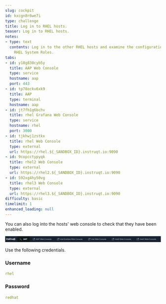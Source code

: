 ```yaml
---
slug: cockpit
id: kxcgn8r6we7i
type: challenge
title: Log in to RHEL hosts.
teaser: Log in to RHEL hosts.
notes:
- type: text
  contents: Log in to the other RHEL hosts and examine the configurations made by
    RHEL System Roles.
tabs:
- id: y18g830cyb5y
  title: AAP Web Console
  type: service
  hostname: aap
  port: 443
- id: tp78ockv6xk9
  title: AAP
  type: terminal
  hostname: aap
- id: jt7fh1g6bchv
  title: rhel Grafana Web Console
  type: service
  hostname: rhel
  port: 3000
- id: tjkhwj1zstkx
  title: rhel Web Console
  type: external
  url: https://rhel.${_SANDBOX_ID}.instruqt.io:9090
- id: 9copcctypyqk
  title: rhel2 Web Console
  type: external
  url: https://rhel2.${_SANDBOX_ID}.instruqt.io:9090
- id: 592xg4hy50vg
  title: rhel3 Web Console
  type: external
  url: https://rhel3.${_SANDBOX_ID}.instruqt.io:9090
difficulty: basic
timelimit: 1
enhanced_loading: null
---
```


You can also log into the hosts' web console to check that they have been enabled.

![web console tabs](../assets/webconsoletabs.png)

Use the following credentials.

### Username

```yaml
rhel
```

### Password

```yaml
redhat
```
